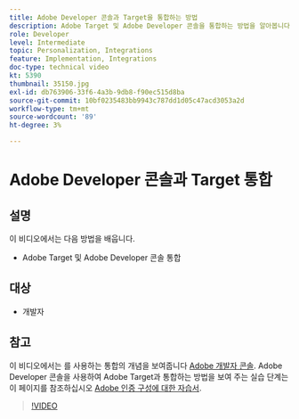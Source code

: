 ```yaml
---
title: Adobe Developer 콘솔과 Target을 통합하는 방법
description: Adobe Target 및 Adobe Developer 콘솔을 통합하는 방법을 알아봅니다.
role: Developer
level: Intermediate
topic: Personalization, Integrations
feature: Implementation, Integrations
doc-type: technical video
kt: 5390
thumbnail: 35150.jpg
exl-id: db763906-33f6-4a3b-9db8-f90ec515d8ba
source-git-commit: 10bf0235483bb9943c787dd1d05c47acd3053a2d
workflow-type: tm+mt
source-wordcount: '89'
ht-degree: 3%

---
```


# Adobe Developer 콘솔과 Target 통합

## 설명

이 비디오에서는 다음 방법을 배웁니다.

* Adobe Target 및 Adobe Developer 콘솔 통합

## 대상

* 개발자

## 참고

이 비디오에서는 를 사용하는 통합의 개념을 보여줍니다 [Adobe 개발자 콘솔](https://developer.adobe.com/developer-console/). Adobe Developer 콘솔을 사용하여 Adobe Target과 통합하는 방법을 보여 주는 실습 단계는 이 페이지를 참조하십시오 [Adobe 인증 구성에 대한 자습서](https://experienceleague.adobe.com/docs/target-learn/tutorials/apis/configure-io-target-integration.html?lang=en).

>[!VIDEO](https://video.tv.adobe.com/v/35150/?quality=12)
